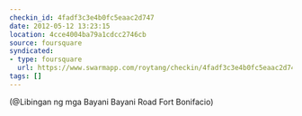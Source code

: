```yaml
---
checkin_id: 4fadf3c3e4b0fc5eaac2d747
date: 2012-05-12 13:23:15
location: 4cce4004ba79a1cdcc2746cb
source: foursquare
syndicated:
- type: foursquare
  url: https://www.swarmapp.com/roytang/checkin/4fadf3c3e4b0fc5eaac2d747
tags: []
---
```


 (@Libingan ng mga Bayani Bayani Road Fort Bonifacio)
